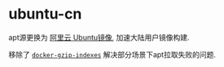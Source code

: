 # ubuntu-cn

apt源更换为 [阿里云 Ubuntu镜像](https://developer.aliyun.com/mirror/ubuntu), 加速大陆用户镜像构建.

移除了 [`docker-gzip-indexes`](https://github.com/moby/moby/blob/9a9fc01af8fb5d98b8eec0740716226fadb3735c/contrib/mkimage/debootstrap#L118-L130) 解决部分场景下apt拉取失败的问题.
